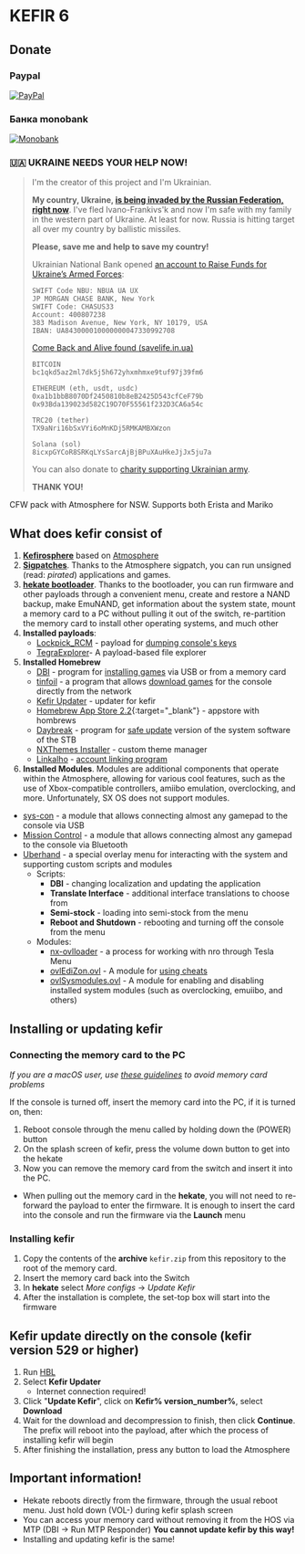 # KEFIR 6


## Donate

### Paypal
[![PayPal](https://github.com/rashevskyv/kefir/assets/18294541/5e8a41b1-a15e-4e2c-a1fc-9230379ca1fa)](https://www.paypal.com/donate/?hosted_button_id=S5BLF972J8G92)

### Банка monobank
[![Monobank](https://github.com/rashevskyv/kefir/assets/18294541/82d547ee-f39e-43d2-8063-ed663114c1a9)](https://send.monobank.ua/jar/6VmeFAs1zG)

### 🇺🇦 UKRAINE NEEDS YOUR HELP NOW!
>
> I'm the creator of this project and I'm Ukrainian.
>
> **My country, Ukraine, [is being invaded by the Russian Federation, right now](https://www.bbc.com/news/world-europe-60504334)**. I've fled Ivano-Frankivs'k and now I'm safe with my family in the western part of Ukraine. At least for now.
> Russia is hitting target all over my country by ballistic missiles.
>
> **Please, save me and help to save my country!**
>
> Ukrainian National Bank opened [an account to Raise Funds for Ukraine’s Armed Forces](https://bank.gov.ua/en/news/all/natsionalniy-bank-vidkriv-spetsrahunok-dlya-zboru-koshtiv-na-potrebi-armiyi):
>
> ```
> SWIFT Code NBU: NBUA UA UX
> JP MORGAN CHASE BANK, New York
> SWIFT Code: CHASUS33
> Account: 400807238
> 383 Madison Avenue, New York, NY 10179, USA
> IBAN: UA843000010000000047330992708
> ```
> 
> [Come Back and Alive found (savelife.in.ua)](https://savelife.in.ua/)
> 
> ```
> BITCOIN
> bc1qkd5az2ml7dk5j5h672yhxmhmxe9tuf97j39fm6
> 
> ETHEREUM (eth, usdt, usdc)
> 0xa1b1bbB8070Df2450810b8eB2425D543cfCeF79b
> 0x93Bda139023d582C19D70F55561f232D3CA6a54c
> 
> TRC20 (tether)
> TX9aNri16bSxVYi6oMnKDj5RMKAMBXWzon
> 
> Solana (sol)
> 8icxpGYCoR8SRKqLYsSarcAjBjBPuXAuHkeJjJx5ju7a
> ```
>
> You can also donate to [charity supporting Ukrainian army](https://savelife.in.ua/en/donate/).
>
> **THANK YOU!**

CFW pack with Atmosphere for NSW. Supports both Erista and Mariko

## What does kefir consist of

1. **[Kefirosphere](https://github.com/rashevskyv/Kefirosphere)** based on [Atmosphere](https://github.com/Atmosphere-NX/Atmosphere)
2. **[Sigpatches](https://jits.cc/patches)**. Thanks to the Atmosphere sigpatch, you can run unsigned (read: *pirated*) applications and games. 
3. **[hekate bootloader](https://github.com/CTCaer/hekate/releases/latest)**. Thanks to the bootloader, you can run firmware and other payloads through a convenient menu, create and restore a NAND backup, make EmuNAND, get information about the system state, mount a memory card to a PC without pulling it out of the switch, re-partition the memory card to install other operating systems, and much other
4. **Installed payloads**:
     * [Lockpick_RCM](https://github.com/rashevskyv/Lockpick_RCM) - payload for [dumping console's keys](http://switch.customfw.xyz/backup-nand#часть-iii---дампим-ключи)
     * [TegraExplorer](https://github.com/rashevskyv/TegraExplorer/)- A payload-based file explorer 
5. **Installed Homebrew**
     * [DBI](https://github.com/rashevskyv/dbi) - program for [installing games](http://switch.customfw.xyz/games) via USB or from a memory card
     * [tinfoil](http://tinfoil.io) - a program that allows [download games](http://switch.customfw.xyz/tinfoil) for the console directly from the network
     * [Kefir Updater](https://github.com/rashevskyv/kefir-updater) - updater for kefir
     * [Homebrew App Store 2.2](https://github.com/fortheusers/hb-appstore/releases){:target="_blank"} - appstore with hombrews
     * [Daybreak](https://github.com/Atmosphere-NX/Atmosphere/tree/0.14.1/troposphere/daybreak) - program for [safe update](http://switch.customfw.xyz/update-to-latest) version of the system software of the STB
     * [NXThemes Installer](https://github.com/exelix11/SwitchThemeInjector/releases/latest) - custom theme manager
     * [Linkalho](https://github.com/rdmrocha/linkalho) - [account linking program](http://switch.customfw.xyz/link-account)
6. **Installed Modules**. Modules are additional components that operate within the Atmosphere, allowing for various cool features, such as the use of Xbox-compatible controllers, amiibo emulation, overclocking, and more. Unfortunately, SX OS does not support modules.
  * [sys-con](https://github.com/cathery/sys-con) - a module that allows connecting almost any gamepad to the console via USB
  * [Mission Control](https://github.com/ndeadly/MissionControl) - a module that allows connecting almost any gamepad to the console via Bluetooth
  * [Uberhand](https://github.com/efosamark/Uberhand-Overlay) - a special overlay menu for interacting with the system and supporting custom scripts and modules
    - Scripts:
      * **DBI** - changing localization and updating the application
      * **Translate Interface** - additional interface translations to choose from
      * **Semi-stock** - loading into semi-stock from the menu
      * **Reboot and Shutdown** - rebooting and turning off the console from the menu
    - Modules:
      - [nx-ovlloader](https://github.com/WerWolv/nx-ovlloader/) - a process for working with nro through Tesla Menu
      - [ovlEdiZon.ovl](https://github.com/proferabg/EdiZon-Overlay/releases) - A module for [using cheats](cheats)
      - [ovlSysmodules.ovl](https://github.com/WerWolv/ovl-sysmodules/) - A module for enabling and disabling installed system modules (such as overclocking, emuiibo, and others)

## Installing or updating kefir

### Connecting the memory card to the PC

*If you are a macOS user, use [these guidelines](sd-macos) to avoid memory card problems*

If the console is turned off, insert the memory card into the PC, if it is turned on, then:

1. Reboot console through the menu called by holding down the (POWER) button
2. On the splash screen of kefir, press the volume down button to get into the hekate
3. Now you can remove the memory card from the switch and insert it into the PC.

* When pulling out the memory card in the **hekate**, you will not need to re-forward the payload to enter the firmware. It is enough to insert the card into the console and run the firmware via the **Launch** menu

### Installing kefir

1. Copy the contents of the **archive** `kefir.zip` from this repository to the root of the memory card.
2. Insert the memory card back into the Switch
3. In **hekate** select *More configs* -> *Update Kefir*
4. After the installation is complete, the set-top box will start into the firmware

## Kefir update directly on the console (kefir version 529 or higher)

1. Run [HBL](hbl) 
2. Select **Kefir Updater**
   * Internet connection required!
3. Click "**Update Kefir**", click on **Kefir% version_number%**, select **Download**
4. Wait for the download and decompression to finish, then click **Continue**. The prefix will reboot into the payload, after which the process of installing kefir will begin
5. After finishing the installation, press any button to load the Atmosphere

## **Important information!**

  * Hekate reboots directly from the firmware, through the usual reboot menu. Just hold down (VOL-) during kefir splash screen
  * You can access your memory card without removing it from the HOS via MTP (DBI -> Run MTP Responder) **You cannot update kefir by this way!**
  * Installing and updating kefir is the same!

